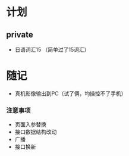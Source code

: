 # 计划 

## private
- 日语词汇15 （简单过了15词汇）

# 随记

- 真机影像输出到PC（试了俩，均操控不了手机）

### 注意事项
- 页面入参替换
- 接口数据结构改动
- 广播
- 接口换新
